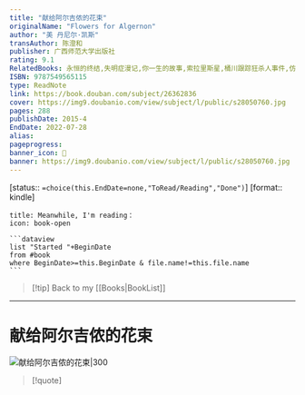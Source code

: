 ```yaml
---
title: "献给阿尔吉侬的花束"
originalName: "Flowers for Algernon"
author: "美 丹尼尔·凯斯"
transAuthor: 陈澄和
publisher: 广西师范大学出版社
rating: 9.1
RelatedBooks: 永恒的终结,失明症漫记,你一生的故事,索拉里斯星,桶川跟踪狂杀人事件,仿生人会梦见电子羊吗？,挽救计划,长日将尽,莫失莫忘,斯通纳
ISBN: 9787549565115
type: ReadNote
link: https://book.douban.com/subject/26362836
cover: https://img9.doubanio.com/view/subject/l/public/s28050760.jpg
pages: 288
publishDate: 2015-4
EndDate: 2022-07-28
alias:
pageprogress:
banner_icon: 📖
banner: https://img9.doubanio.com/view/subject/l/public/s28050760.jpg
---
```

[status:: `=choice(this.EndDate=none,"ToRead/Reading","Done")`]
[format:: kindle]


````ad-blank
title: Meanwhile, I'm reading：
icon: book-open

```dataview
list "Started "+BeginDate
from #book 
where BeginDate>=this.BeginDate & file.name!=this.file.name
```
````
>[!tip] Back to my [[Books|BookList]]

---
# 献给阿尔吉侬的花束

![献给阿尔吉侬的花束|300](https://img9.doubanio.com/view/subject/l/public/s28050760.jpg)

>[!quote]


